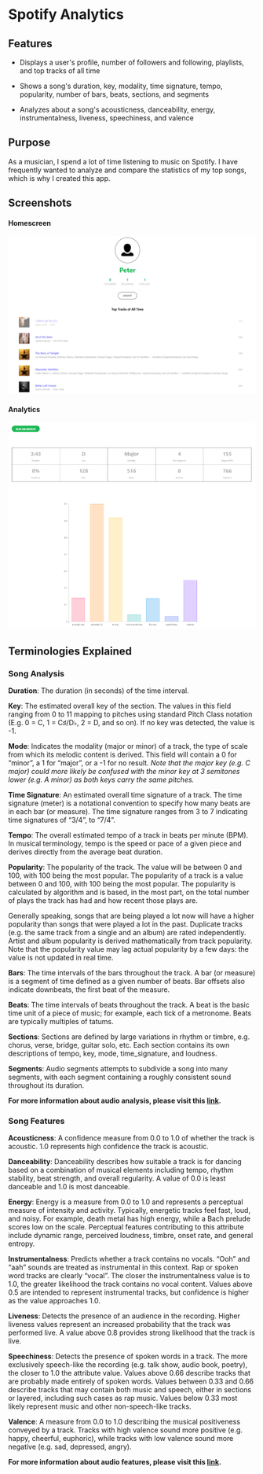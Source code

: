 # Spotify Analytics
## Features
- Displays a user's profile, number of followers and following, playlists, and top tracks of all time

- Shows a song's duration, key, modality, time signature, tempo, popularity, number of bars, beats, sections, and segments

- Analyzes about a song's acousticness, danceability, energy, instrumentalness, liveness, speechiness, and valence

## Purpose
As a musician, I spend a lot of time listening to music on Spotify. I have frequently wanted to analyze and compare the statistics of my top songs, which is why I created this app.

## Screenshots
#### Homescreen
![](./resources/SpotifyApp-SS6.PNG)
#### Analytics
![](./resources/SpotifyApp-SS7.PNG)

## Terminologies Explained
### Song Analysis
**Duration**: The duration (in seconds) of the time interval.

**Key**: The estimated overall key of the section. The values in this field ranging from 0 to 11 mapping to pitches using standard Pitch Class notation (E.g. 0 = C, 1 = C♯/D♭, 2 = D, and so on). If no key was detected, the value is -1.

**Mode**: 	Indicates the modality (major or minor) of a track, the type of scale from which its melodic content is derived. This field will contain a 0 for “minor”, a 1 for “major”, or a -1 for no result. *Note that the major key (e.g. C major) could more likely be confused with the minor key at 3 semitones lower (e.g. A minor) as both keys carry the same pitches.*

**Time Signature**: An estimated overall time signature of a track. The time signature (meter) is a notational convention to specify how many beats are in each bar (or measure). The time signature ranges from 3 to 7 indicating time signatures of “3/4”, to “7/4”.

**Tempo**: The overall estimated tempo of a track in beats per minute (BPM). In musical terminology, tempo is the speed or pace of a given piece and derives directly from the average beat duration.

**Popularity**: The popularity of the track. The value will be between 0 and 100, with 100 being the most popular.
The popularity of a track is a value between 0 and 100, with 100 being the most popular. The popularity is calculated by algorithm and is based, in the most part, on the total number of plays the track has had and how recent those plays are.

Generally speaking, songs that are being played a lot now will have a higher popularity than songs that were played a lot in the past. Duplicate tracks (e.g. the same track from a single and an album) are rated independently. Artist and album popularity is derived mathematically from track popularity. Note that the popularity value may lag actual popularity by a few days: the value is not updated in real time.

**Bars**: The time intervals of the bars throughout the track. A bar (or measure) is a segment of time defined as a given number of beats. Bar offsets also indicate downbeats, the first beat of the measure.

**Beats**: The time intervals of beats throughout the track. A beat is the basic time unit of a piece of music; for example, each tick of a metronome. Beats are typically multiples of tatums.

**Sections**: Sections are defined by large variations in rhythm or timbre, e.g. chorus, verse, bridge, guitar solo, etc. Each section contains its own descriptions of tempo, key, mode, time_signature, and loudness.

**Segments**: Audio segments attempts to subdivide a song into many segments, with each segment containing a roughly consistent sound throughout its duration.

**For more information about audio analysis, please visit this [link](https://developer.spotify.com/documentation/web-api/reference/tracks/get-audio-analysis/).**

### Song Features
**Acousticness**: A confidence measure from 0.0 to 1.0 of whether the track is acoustic. 1.0 represents high confidence the track is acoustic. 

**Danceability**: Danceability describes how suitable a track is for dancing based on a combination of musical elements including tempo, rhythm stability, beat strength, and overall regularity. A value of 0.0 is least danceable and 1.0 is most danceable. 

**Energy**: Energy is a measure from 0.0 to 1.0 and represents a perceptual measure of intensity and activity. Typically, energetic tracks feel fast, loud, and noisy. For example, death metal has high energy, while a Bach prelude scores low on the scale. Perceptual features contributing to this attribute include dynamic range, perceived loudness, timbre, onset rate, and general entropy. 

**Instrumentalness**: Predicts whether a track contains no vocals. “Ooh” and “aah” sounds are treated as instrumental in this context. Rap or spoken word tracks are clearly “vocal”. The closer the instrumentalness value is to 1.0, the greater likelihood the track contains no vocal content. Values above 0.5 are intended to represent instrumental tracks, but confidence is higher as the value approaches 1.0.

**Liveness**: Detects the presence of an audience in the recording. Higher liveness values represent an increased probability that the track was performed live. A value above 0.8 provides strong likelihood that the track is live. 

**Speechiness**: Detects the presence of spoken words in a track. The more exclusively speech-like the recording (e.g. talk show, audio book, poetry), the closer to 1.0 the attribute value. Values above 0.66 describe tracks that are probably made entirely of spoken words. Values between 0.33 and 0.66 describe tracks that may contain both music and speech, either in sections or layered, including such cases as rap music. Values below 0.33 most likely represent music and other non-speech-like tracks. 

**Valence**: A measure from 0.0 to 1.0 describing the musical positiveness conveyed by a track. Tracks with high valence sound more positive (e.g. happy, cheerful, euphoric), while tracks with low valence sound more negative (e.g. sad, depressed, angry).

**For more information about audio features, please visit this [link](https://developer.spotify.com/documentation/web-api/reference/tracks/get-audio-features/).**
